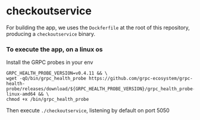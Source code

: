 # checkoutservice

For building the app, we uses the `Dockferfile` at the root of this repository, producing a `checkoutservice` binary.

### To execute the app, on a linux os

Install the GRPC probes in your env
```
GRPC_HEALTH_PROBE_VERSION=v0.4.11 && \
wget -qO/bin/grpc_health_probe https://github.com/grpc-ecosystem/grpc-health-probe/releases/download/${GRPC_HEALTH_PROBE_VERSION}/grpc_health_probe-linux-amd64 && \
chmod +x /bin/grpc_health_probe
```

Then execute `./checkoutservice`, listening by default on port 5050